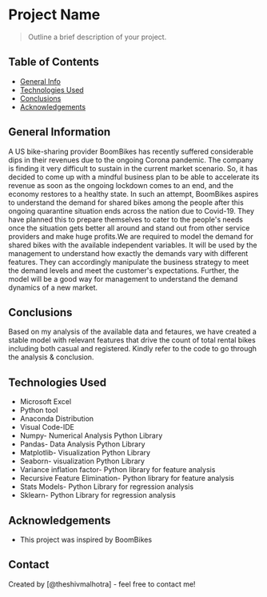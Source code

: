 # Project Name
> Outline a brief description of your project.


## Table of Contents
* [General Info](#general-information)
* [Technologies Used](#technologies-used)
* [Conclusions](#conclusions)
* [Acknowledgements](#acknowledgements)

<!-- You can include any other section that is pertinent to your problem -->

## General Information
A US bike-sharing provider BoomBikes has recently suffered considerable dips in their revenues due to the ongoing Corona pandemic. The company is finding it very difficult to sustain in the current market scenario. So, it has decided to come up with a mindful business plan to be able to accelerate its revenue as soon as the ongoing lockdown comes to an end, and the economy restores to a healthy state. In such an attempt, BoomBikes aspires to understand the demand for shared bikes among the people after this ongoing quarantine situation ends across the nation due to Covid-19. They have planned this to prepare themselves to cater to the people's needs once the situation gets better all around and stand out from other service providers and make huge profits.We are required to model the demand for shared bikes with the available independent variables. It will be used by the management to understand how exactly the demands vary with different features. They can accordingly manipulate the business strategy to meet the demand levels and meet the customer's expectations. Further, the model will be a good way for management to understand the demand dynamics of a new market. 

<!-- You don't have to answer all the questions - just the ones relevant to your project. -->

## Conclusions
Based on my analysis of the available data and fetaures, we have created a stable model with relevant features that drive the count of total rental bikes including both casual and registered. Kindly refer to the code to go through the analysis & conclusion.

<!-- You don't have to answer all the questions - just the ones relevant to your project. -->


## Technologies Used
* Microsoft Excel<br />
* Python tool<br />
* Anaconda Distribution<br />
* Visual Code-IDE<br />
* Numpy- Numerical Analysis Python Library<br />
* Pandas- Data Analysis Python Library<br />
* Matplotlib- Visualization Python Library<br />
* Seaborn- visualization Python Library<br />
* Variance inflation factor- Python library for feature analysis<br />
* Recursive Feature Elimination- Python library for feature analysis<br />
* Stats Models- Python Library for regression analysis<br />
* Sklearn- Python Library for regression analysis<br />

<!-- As the libraries versions keep on changing, it is recommended to mention the version of library used in this project -->

## Acknowledgements
- This project was inspired by BoomBikes<br />


## Contact
Created by [@theshivmalhotra] - feel free to contact me!


<!-- Optional -->
<!-- ## License -->
<!-- This project is open source and available under the [... License](). -->

<!-- You don't have to include all sections - just the one's relevant to your project -->